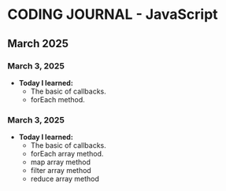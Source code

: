 # CODING JOURNAL - JavaScript

## March 2025
### March 3, 2025
- **Today I learned:** 
  - The basic of callbacks.
  - forEach method.

### March 3, 2025
- **Today I learned:** 
  - The basic of callbacks.
  - forEach array method.
  - map array method
  - filter array method
  - reduce array method